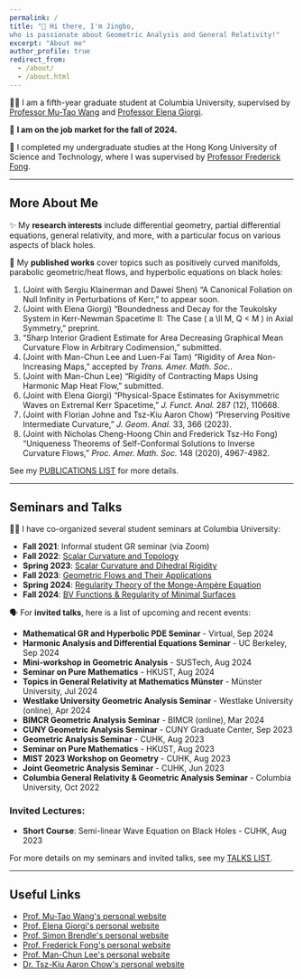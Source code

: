 ```yaml
---
permalink: /
title: "👋 Hi there, I'm Jingbo,  
who is passionate about Geometric Analysis and General Relativity!"
excerpt: "About me"
author_profile: true
redirect_from: 
  - /about/
  - /about.html
---
```


🧑‍🎓 I am a fifth-year graduate student at Columbia University, supervised by [Professor Mu-Tao Wang](http://www.math.columbia.edu/~mtwang/) and [Professor Elena Giorgi](http://www.math.columbia.edu/~egiorgi/).  

🙋 __I am on the job market for the fall of 2024.__

🏫 I completed my undergraduate studies at the Hong Kong University of Science and Technology, where I was supervised by [Professor Frederick Fong](https://frederickfong.me).

---

## More About Me

✨ My **research interests** include differential geometry, partial differential equations, general relativity, and more, with a particular focus on various aspects of black holes.

📃 My **published works** cover topics such as positively curved manifolds, parabolic geometric/heat flows, and hyperbolic equations on black holes:

1. (Joint with Sergiu Klainerman and Dawei Shen) “A Canonical Foliation on Null Infinity in Perturbations of Kerr,” to appear soon.
2. (Joint with Elena Giorgi) “Boundedness and Decay for the Teukolsky System in Kerr-Newman Spacetime II: The Case \( a \ll M, Q < M \) in Axial Symmetry,” preprint.
3. “Sharp Interior Gradient Estimate for Area Decreasing Graphical Mean Curvature Flow in Arbitrary Codimension,” submitted.
4. (Joint with Man-Chun Lee and Luen-Fai Tam) “Rigidity of Area Non-Increasing Maps,” accepted by *Trans. Amer. Math. Soc.*.
5. (Joint with Man-Chun Lee) “Rigidity of Contracting Maps Using Harmonic Map Heat Flow,” submitted.
6. (Joint with Elena Giorgi) “Physical-Space Estimates for Axisymmetric Waves on Extremal Kerr Spacetime,” *J. Funct. Anal.* 287 (12), 110668.
7. (Joint with Florian Johne and Tsz-Kiu Aaron Chow) “Preserving Positive Intermediate Curvature,” *J. Geom. Anal.* 33, 366 (2023).
8. (Joint with Nicholas Cheng-Hoong Chin and Frederick Tsz-Ho Fong) “Uniqueness Theorems of Self-Conformal Solutions to Inverse Curvature Flows,” *Proc. Amer. Math. Soc.* 148 (2020), 4967-4982.

See my [PUBLICATIONS LIST](https://jingbowanmath.github.io/publications/) for more details.

---

## Seminars and Talks

🧑‍🏫 I have co-organized several student seminars at Columbia University:

- **Fall 2021**: Informal student GR seminar (via Zoom)
- **Fall 2022**: [Scalar Curvature and Topology](https://math.columbia.edu/~axu/seminars/scalar-curvature-seminar-post/)
- **Spring 2023**: [Scalar Curvature and Dihedral Rigidity](http://math.columbia.edu/~ypharry/seminar/dihedral-rigidity.html)
- **Fall 2023**: [Geometric Flows and Their Applications](http://math.columbia.edu/~ypharry/seminar/mcf)
- **Spring 2024**: [Regularity Theory of the Monge-Ampère Equation](https://www.math.columbia.edu/~ypharry/seminar/ma)
- **Fall 2024**: [BV Functions & Regularity of Minimal Surfaces](https://www.math.columbia.edu/~jingbowan/StudentPDEfall2024)

🗣️ For **invited talks**, here is a list of upcoming and recent events:

- **Mathematical GR and Hyperbolic PDE Seminar** - Virtual, Sep 2024
- **Harmonic Analysis and Differential Equations Seminar** - UC Berkeley, Sep 2024
- **Mini-workshop in Geometric Analysis** - SUSTech, Aug 2024
- **Seminar on Pure Mathematics** - HKUST, Aug 2024
- **Topics in General Relativity at Mathematics Münster** - Münster University, Jul 2024
- **Westlake University Geometric Analysis Seminar** - Westlake University (online), Apr 2024
- **BIMCR Geometric Analysis Seminar** - BIMCR (online), Mar 2024
- **CUNY Geometric Analysis Seminar** - CUNY Graduate Center, Sep 2023
- **Geometric Analysis Seminar** - CUHK, Aug 2023
- **Seminar on Pure Mathematics** - HKUST, Aug 2023
- **MIST 2023 Workshop on Geometry** - CUHK, Aug 2023
- **Joint Geometric Analysis Seminar** - CUHK, Jun 2023
- **Columbia General Relativity & Geometric Analysis Seminar** - Columbia University, Oct 2022

### Invited Lectures:
- **Short Course**: Semi-linear Wave Equation on Black Holes - CUHK, Aug 2023

For more details on my seminars and invited talks, see my [TALKS LIST](https://jingbowanmath.github.io/talks/).

---

## Useful Links

- [Prof. Mu-Tao Wang's personal website](http://www.math.columbia.edu/~mtwang/)
- [Prof. Elena Giorgi's personal website](http://www.math.columbia.edu/~egiorgi/)
- [Prof. Simon Brendle's personal website](http://www.columbia.edu/~sab2280/main.html)
- [Prof. Frederick Fong's personal website](https://frederickfong.me)
- [Prof. Man-Chun Lee's personal website](https://sites.google.com/view/mcleemath/home?pli=1&authuser=1)
- [Dr. Tsz-Kiu Aaron Chow's personal website](https://math.columbia.edu/~achow/)
